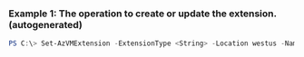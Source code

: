 ### Example 1: The operation to create or update the extension. (autogenerated)
```powershell
PS C:\> Set-AzVMExtension -ExtensionType <String> -Location westus -Name ContosoTest -Publisher Contoso.Compute -ResourceGroupName MyResourceGroup -TypeHandlerVersion 1.1 -VMName VirtualMachine22
```

